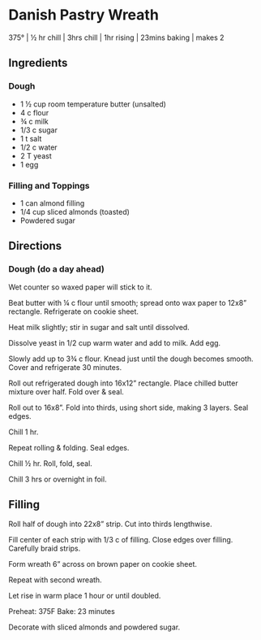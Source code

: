 # Danish Pastry Wreath
375° | ½ hr chill | 3hrs chill | 1hr rising | 23mins baking | makes 2

## Ingredients

### Dough
* 1 ½ cup room temperature butter (unsalted)
* 4 c flour
* ¾ c milk
* 1/3 c sugar
* 1 t salt
* 1/2 c water
* 2 T yeast
* 1 egg

### Filling and Toppings
* 1 can almond filling
* 1/4 cup sliced almonds (toasted)
* Powdered sugar

## Directions

### Dough (do a day ahead)
Wet counter so waxed paper will stick to it.

Beat butter with ¼ c flour until smooth; spread onto wax paper to 12x8” rectangle. Refrigerate on cookie sheet.

Heat milk slightly; stir in sugar and salt until dissolved.

Dissolve yeast in 1/2 cup warm water and add to milk. Add egg.

Slowly add up to 3¾ c flour. Knead just until the dough becomes smooth. Cover and refrigerate 30 minutes.

Roll out refrigerated dough into 16x12” rectangle. Place chilled butter mixture over half. Fold over & seal.

Roll out to 16x8”. Fold into thirds, using short side, making 3 layers. Seal edges.

Chill 1 hr.

Repeat rolling & folding. Seal edges.

Chill ½ hr. Roll, fold, seal.

Chill 3 hrs or overnight in foil.


## Filling
Roll half of dough into 22x8” strip. Cut into thirds lengthwise.

Fill center of each strip with 1/3 c of filling. Close edges over filling. Carefully braid strips.

Form wreath 6” across on brown paper on cookie sheet.

Repeat with second wreath.

Let rise in warm place 1 hour or until doubled.

Preheat: 375F
Bake: 23 minutes

Decorate with sliced almonds and powdered sugar.
